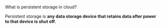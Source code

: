 


What is persistent storage in cloud?

Persistent storage is **any data storage device that retains data after power to that device is shut off**.
